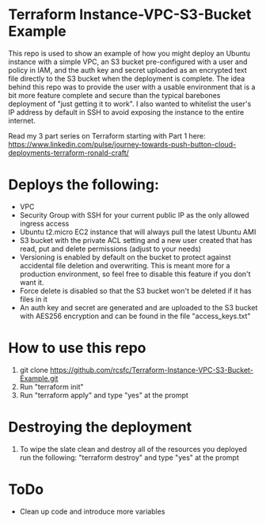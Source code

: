 # Terraform Instance-VPC-S3-Bucket Example
This repo is used to show an example of how you might deploy an Ubuntu instance with a simple VPC, an S3 bucket pre-configured with a user and policy in IAM, and the auth key and secret uploaded as an encrypted text file directly to the S3 bucket when the deployment is complete. The idea behind this repo was to provide the user with a usable environment that is a bit more feature complete and secure than the typical barebones deployment of "just getting it to work". I also wanted to whitelist the user's IP address by default in SSH to avoid exposing the instance to the entire internet.

Read my 3 part series on Terraform starting with Part 1 here: https://www.linkedin.com/pulse/journey-towards-push-button-cloud-deployments-terraform-ronald-craft/

# Deploys the following:

- VPC
- Security Group with SSH for your current public IP as the only allowed ingress access
- Ubuntu t2.micro EC2 instance that will always pull the latest Ubuntu AMI
- S3 bucket with the private ACL setting and a new user created that has read, put and delete permissions (adjust to your needs)
- Versioning is enabled by default on the bucket to protect against accidental file deletion and overwriting. This is meant more for a production environment, so feel free to disable this feature if you don't want it.
- Force delete is disabled so that the S3 bucket won't be deleted if it has files in it
- An auth key and secret are generated and are uploaded to the S3 bucket with AES256 encryption and can be found in the file "access_keys.txt"

# How to use this repo
1. git clone https://github.com/rcsfc/Terraform-Instance-VPC-S3-Bucket-Example.git
2. Run "terraform init"
3. Run "terraform apply" and type "yes" at the prompt

# Destroying the deployment
1. To wipe the slate clean and destroy all of the resources you deployed run the following: "terraform destroy" and type "yes" at the prompt

# ToDo
- Clean up code and introduce more variables
